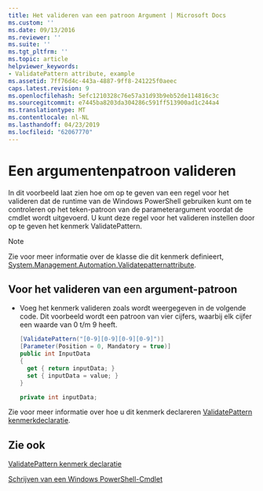 ```yaml
---
title: Het valideren van een patroon Argument | Microsoft Docs
ms.custom: ''
ms.date: 09/13/2016
ms.reviewer: ''
ms.suite: ''
ms.tgt_pltfrm: ''
ms.topic: article
helpviewer_keywords:
- ValidatePattern attribute, example
ms.assetid: 7ff76d4c-443a-4887-9ff8-241225f0aeec
caps.latest.revision: 9
ms.openlocfilehash: 5efc1210328c76e57a31d93b9eb52de114816c3c
ms.sourcegitcommit: e7445ba8203da304286c591ff513900ad1c244a4
ms.translationtype: MT
ms.contentlocale: nl-NL
ms.lasthandoff: 04/23/2019
ms.locfileid: "62067770"
---
```

# <a name="how-to-validate-an-argument-pattern"></a>Een argumentenpatroon valideren

In dit voorbeeld laat zien hoe om op te geven van een regel voor het valideren dat de runtime van de Windows PowerShell gebruiken kunt om te controleren op het teken-patroon van de parameterargument voordat de cmdlet wordt uitgevoerd. U kunt deze regel voor het valideren instellen door op te geven het kenmerk ValidatePattern.

> [!NOTE]
> Zie voor meer informatie over de klasse die dit kenmerk definieert, [System.Management.Automation.Validatepatternattribute](/dotnet/api/System.Management.Automation.ValidatePatternAttribute).

## <a name="to-validate-an-argument-pattern"></a>Voor het valideren van een argument-patroon

- Voeg het kenmerk valideren zoals wordt weergegeven in de volgende code. Dit voorbeeld wordt een patroon van vier cijfers, waarbij elk cijfer een waarde van 0 t/m 9 heeft.

    ```csharp
    [ValidatePattern("[0-9][0-9][0-9][0-9]")]
    [Parameter(Position = 0, Mandatory = true)]
    public int InputData
    {
      get { return inputData; }
      set { inputData = value; }
    }

    private int inputData;
    ```

Zie voor meer informatie over hoe u dit kenmerk declareren [ValidatePattern kenmerkdeclaratie](./validatepattern-attribute-declaration.md).

## <a name="see-also"></a>Zie ook

[ValidatePattern kenmerk declaratie](./validatepattern-attribute-declaration.md)

[Schrijven van een Windows PowerShell-Cmdlet](./writing-a-windows-powershell-cmdlet.md)

